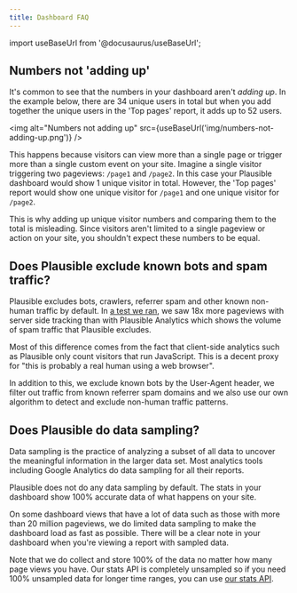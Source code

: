 ```yaml
---
title: Dashboard FAQ
---
```


import useBaseUrl from '@docusaurus/useBaseUrl';

## Numbers not 'adding up'

It's common to see that the numbers in your dashboard aren't _adding up_. In the example below, there are 34 unique users in total but when you add together the unique users in the 'Top pages' report, it adds up to 52 users.

<img alt="Numbers not adding up" src={useBaseUrl('img/numbers-not-adding-up.png')} />

This happens because visitors can view more than a single page or trigger more than a single custom event on your site. Imagine a single visitor triggering two pageviews: `/page1` and `/page2`. In this case your Plausible dashboard would show 1 unique visitor in total. However, the 'Top pages' report would show one unique visitor for `/page1` and one unique visitor for `/page2`.

This is why adding up unique visitor numbers and comparing them to the total is misleading. Since visitors aren't limited to a single pageview or action on your site, you shouldn't expect these numbers to be equal.

## Does Plausible exclude known bots and spam traffic?

Plausible excludes bots, crawlers, referrer spam and other known non-human traffic by default. In [a test we ran](https://plausible.io/blog/server-log-analysis), we saw 18x more pageviews with server side tracking than with Plausible Analytics which shows the volume of spam traffic that Plausible excludes. 

Most of this difference comes from the fact that client-side analytics such as Plausible only count visitors that run JavaScript. This is a decent proxy for "this is probably a real human using a web browser".

In addition to this, we exclude known bots by the User-Agent header, we filter out traffic from known referrer spam domains and we also use our own algorithm to detect and exclude non-human traffic patterns.

## Does Plausible do data sampling?

Data sampling is the practice of analyzing a subset of all data to uncover the meaningful information in the larger data set. Most analytics tools including Google Analytics do data sampling for all their reports.

Plausible does not do any data sampling by default. The stats in your dashboard show 100% accurate data of what happens on your site.

On some dashboard views that have a lot of data such as those with more than 20 million pageviews, we do limited data sampling to make the dashboard load as fast as possible. There will be a clear note in your dashboard when you're viewing a report with sampled data.

Note that we do collect and store 100% of the data no matter how many page views you have. Our stats API is completely unsampled so if you need 100% unsampled data for longer time ranges, you can use [our stats API](stats-api.md).
